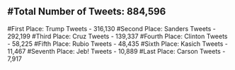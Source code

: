 #Total Number of Tweets: 884,596 
---
#First Place: Trump Tweets - 316,130
#Second Place: Sanders Tweets - 292,199
#Third Place: Cruz Tweets - 139,337
#Fourth Place: Clinton Tweets - 58,225
#Fifth Place: Rubio Tweets - 48,435
#Sixth Place: Kasich Tweets - 11,467
#Seventh Place: Jeb! Tweets - 10,889
#Last Place: Carson Tweets - 7,917
